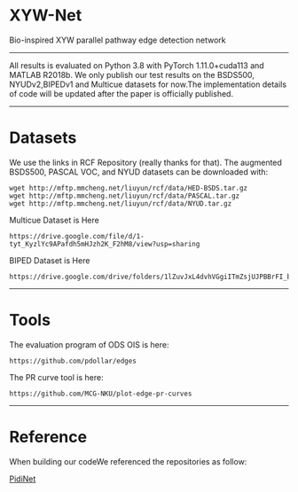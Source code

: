 # XYW-Net
Bio-inspired XYW parallel pathway edge detection network
****
All results is evaluated on Python 3.8 with PyTorch 1.11.0+cuda113 and MATLAB R2018b.
We only publish our test results on the BSDS500, NYUDv2,BIPEDv1 and Multicue datasets for now.The implementation details of code will be updated after the paper is officially published.
****
# Datasets
We use the links in RCF Repository (really thanks for that).
The augmented BSDS500, PASCAL VOC, and NYUD datasets can be downloaded with:

    wget http://mftp.mmcheng.net/liuyun/rcf/data/HED-BSDS.tar.gz
    wget http://mftp.mmcheng.net/liuyun/rcf/data/PASCAL.tar.gz
    wget http://mftp.mmcheng.net/liuyun/rcf/data/NYUD.tar.gz
Multicue Dataset is Here

    https://drive.google.com/file/d/1-tyt_KyzlYc9APafdh5mHJzh2K_F2hM8/view?usp=sharing
BIPED Dataset is Here

    https://drive.google.com/drive/folders/1lZuvJxL4dvhVGgiITmZsjUJPBBrFI_bM
****
# Tools
The evaluation program of ODS OIS is here:

    https://github.com/pdollar/edges
The PR curve tool is here:

    https://github.com/MCG-NKU/plot-edge-pr-curves
****
# Reference
When building our codeWe referenced the repositories as follow:

[PidiNet](https://github.com/zhuoinoulu/pidinet)
